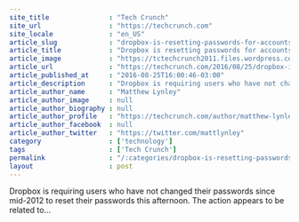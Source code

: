 ```yaml
---
site_title               : "Tech Crunch"
site_url                 : "https://techcrunch.com"
site_locale              : "en_US"
article_slug             : "dropbox-is-resetting-passwords-for-accounts-that-havent-changed-them-since-mid-2012"
article_title            : "Dropbox is resetting passwords for accounts that haven’t changed them since mid-2012"
article_image            : "https://tctechcrunch2011.files.wordpress.com/2014/04/dropbox-biz1.jpg?w=680&h=400&crop=1"
article_url              : "https://techcrunch.com/2016/08/25/dropbox-is-resetting-passwords-for-accounts-that-havent-changed-them-since-mid-2012/"
article_published_at     : "2016-08-25T16:00:46-03:00"
article_description      : "Dropbox is requiring users who have not changed their passwords since mid-2012 to reset their passwords this afternoon. The action appears to be related to..."
article_author_name      : "Matthew Lynley"
article_author_image     : null
article_author_biography : null
article_author_profile   : "https://techcrunch.com/author/matthew-lynley/"
article_author_facebook  : null
article_author_twitter   : "https://twitter.com/mattlynley"
category                 : ['technology']
tags                     : ['Tech Crunch']
permalink                : "/:categories/dropbox-is-resetting-passwords-for-accounts-that-havent-changed-them-since-mid-2012/"
layout                   : post
---
```


Dropbox is requiring users who have not changed their passwords since mid-2012 to reset their passwords this afternoon. The action appears to be related to...
